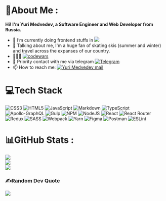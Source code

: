 # 💫About Me :
**Hi! I'm Yuri Medvedev, a Software Engineer and Web Developer from Russia.**

- 👷 I’m currently doing frontend stuffs in ![](https://img.shields.io/badge/freelance-8A2BE2)
- 💬 Talking about me, I'm a huge fan of skating skis (summer and winter) and travel across the expanses of our country.
- 👨🏼‍🎓 [![codewars](https://www.codewars.com/users/yuranius-1983/badges/small)](https://www.codewars.com/users/yuranius-1983)
- 🚀 Priority contact with me via telegram [![Telegram](https://img.shields.io/badge/-Telegram-090909?style=for-the-badge&logo=telegram&logoColor=27A0D9)](https://t.me/Medvedev_ya)
- 📫 How to reach me: <a href="mailto:web.js.master@gmail.com" alt="Yuri Medvedev mail">
  <img src="https://img.shields.io/badge/web.js.master@gmail.com-black?logo=gmail" title="Go To mail" alt="Yuri Medvedev mail"/>
</a>




# 💻Tech Stack
![CSS3](https://img.shields.io/badge/css3-%231572B6.svg?style=flat&logo=css3&logoColor=white) ![HTML5](https://img.shields.io/badge/html5-%23E34F26.svg?style=flat&logo=html5&logoColor=white) ![JavaScript](https://img.shields.io/badge/javascript-%23323330.svg?style=flat&logo=javascript&logoColor=%23F7DF1E) ![Markdown](https://img.shields.io/badge/markdown-%23000000.svg?style=flat&logo=markdown&logoColor=white) ![TypeScript](https://img.shields.io/badge/typescript-%23007ACC.svg?style=flat&logo=typescript&logoColor=white) ![Apollo-GraphQL](https://img.shields.io/badge/-ApolloGraphQL-311C87?style=flat&logo=apollo-graphql) ![Gulp](https://img.shields.io/badge/GULP-%23CF4647.svg?style=flat&logo=gulp&logoColor=white) ![NPM](https://img.shields.io/badge/NPM-%23000000.svg?style=flat&logo=npm&logoColor=white) ![NodeJS](https://img.shields.io/badge/node.js-6DA55F?style=flat&logo=node.js&logoColor=white)  ![React](https://img.shields.io/badge/react-%2320232a.svg?style=flat&logo=react&logoColor=%2361DAFB) ![React Router](https://img.shields.io/badge/React_Router-CA4245?style=flat&logo=react-router&logoColor=white) ![Redux](https://img.shields.io/badge/redux-%23593d88.svg?style=flat&logo=redux&logoColor=white) ![SASS](https://img.shields.io/badge/SASS-hotpink.svg?style=flat&logo=SASS&logoColor=white) ![Webpack](https://img.shields.io/badge/webpack-%238DD6F9.svg?style=flat&logo=webpack&logoColor=black) ![Yarn](https://img.shields.io/badge/yarn-%232C8EBB.svg?style=flat&logo=yarn&logoColor=white) ![Figma](https://img.shields.io/badge/figma-%23F24E1E.svg?style=flat&logo=figma&logoColor=white) ![Postman](https://img.shields.io/badge/Postman-FF6C37?style=flat&logo=postman&logoColor=white) ![ESLint](https://img.shields.io/badge/ESLint-4B3263?style=flat&logo=eslint&logoColor=white) 
# 📊GitHub Stats :
![](https://github-readme-stats.vercel.app/api?username=webjsmaster&theme=vue-dark&hide_border=false&include_all_commits=false&count_private=false)<br/>
![](https://github-readme-streak-stats.herokuapp.com/?user=webjsmaster&theme=vue-dark&hide_border=false)<br/>
![](https://github-readme-stats.vercel.app/api/top-langs/?username=webjsmaster&theme=vue-dark&hide_border=false&include_all_commits=false&count_private=false&layout=compact)

### ✍️Random Dev Quote
![](https://quotes-github-readme.vercel.app/api?type=horizontal&theme=dark)
